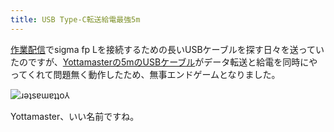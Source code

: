 ```yaml
---
title: USB Type-C転送給電最強5m
---
```

[作業配信](https://www.youtube.com/c/r7kamura)でsigma fp Lを接続するための長いUSBケーブルを探す日々を送っていたのですが、[Yottamasterの5mのUSBケーブル](https://www.amazon.co.jp/dp/B09Y1BY75P)がデータ転送と給電を同時にやってくれて問題無く動作したため、無事エンドゲームとなりました。

![](https://lh3.googleusercontent.com/docs/ADP-6oELZhGG8aaLZixNZ0uOOJia1urNTcc7nktESjYzY-bwmggo_ubdwZb7xeJZ2-2Ek_rFL0VfWIIQYDCEuZnRe8aQ-ssNNARKVbRps5K7Y-seGP_S_EFhiNl8AGEIujCsLSGfkIJTDVHnWJ3o5FLpmEzo-neWX8BnXI2uQ1jejvAvR6zlcXk7M3_ptj4-UL9uzufBpBNPoTch4N5IY1LEi6R0kr7KPrKHcX6yUISQGC_pFrScqWL2_dNXHQvJSCV_BPuQP1HdXMTp6sttnfMOomnkmnWcy8YgP3Ur-0VTKIDvdYYRa5ZbNNm9dT_pui0LHOYwxsvhuYfasFeSyKj7M61zGnjAHzmCmwsSxQQXcitmw7V_0XzcmeDl1gZIOmnIhqqUz17waETxeAjgIEEckSLMjTndxG4Su8_-kz6gWOwWFtM24WKhnOKydgeq2cCajYP3SpjaidA0A8ETosVkfurfcZOZTCp62mkjK2ugLW4KqMui6KPZDaKu5wyk47Hpw4V8J4t9pigDNvPyacrFLALliEos14BicydvakUjzjuUMt3to97FaVYB20Oih_FnqMYd0oBCUMOjwt66UbGWKjftp9hVzlubvxW42AxnBJYgXcBxG7QIbw-Tz5MVS13blYHhyxwZ5r6cAfzkDT8S0DONN4Te65tACjeJ421frqRW5ZJ0L3nLQp18yVb9CdEhnzaonsbOHUzKi0OpXel8qRQtJzC2cGCg9KuDAGifruD3UPbmSwBjVVF-88XrtVhmB-jS0Dmmtl0pYAVm-E4krL1jXP2-vDGtLiw5HAOe2F1ahNoBEYbUizuP-azy0_Fev0uy3SL7AaPf_iLBz6Nd-ioB8Ok7gZro4wnrpcC7tULj0rXZ-xEwx3_l0XV__EPHiq1VDsfDabcul0O2jweRSF5PJ7iYdVnWjgP6a6-7LbxRq4ZOn118VpuPVZ6nUVWuczcc3yK8yklIbdE-ObpLztyvZa2tfi2nsOzbmhaBeQPVsFGHAtbj796LhrT2ua8ptvUKrUm7cwPQ6gHSXLna79d9qu1vW3r0uQ6G0u2i5XhlTuw1OZFSoxdL6RTCFZXsmVKBID4xXis7izy50XofGYKieMG0XTnGK-quvDIdOpZPvKSCcxEB-dsLeoOXdZ7Eh4vxICvrupbaJhhWNYZMAuzaBKHHe04qmGodKMZ1eX-UQIpeQa8E19L0c_qgsd-TeF1ng8Ei7GmmDwefO_UwoDQ2DoMIUX7LZSDxD0ea5qerPDc0Tw "ɹǝʇsɐɯɐʇʇo⅄")

Yottamaster、いい名前ですね。
